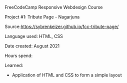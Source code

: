 FreeCodeCamp Responsive Webdesign Course

Project #1: Tribute Page - Nagarjuna

Source:https://sybrenkeizer.github.io/fcc-tribute-page/

Language used: HTML, CSS

Date created: August 2021

Hours spend: 


Learned:

- Application of HTML and CSS to form a simple layout
